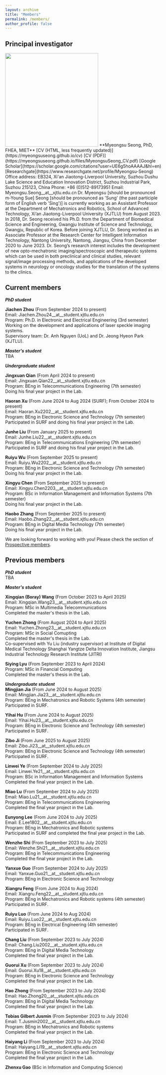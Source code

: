 ```yaml
---
layout: archive
title: "Members"
permalink: /members/
author_profile: false
---
```


## Principal investigator   
<img src="https://myeongsuseong.github.io/images/myeongsu_seong.png" width="300" height="300">   
**Myeongsu Seong, PhD, FHEA, MIET**    
[CV (HTML, less frequently updated)](https://myeongsuseong.github.io/cv) [CV (PDF)](https://myeongsuseong.github.io/files/MyeongsuSeong_CV.pdf) [Google Scholar](https://scholar.google.com/citations?user=UE6g5hoAAAAJ&hl=en) [Researchgate](https://www.researchgate.net/profile/Myeongsu-Seong)  
Office address: EB324, Xi'an Jiaotong-Liverpool University, Suzhou Dushu Lake Science and Education Innovation District, Suzhou Industrial Park, Suzhou 215123, China     
Phone: +86 (0)512-89173951
Email: Myeongsu.Seong__at__xjtlu.edu.cn          
Dr. Myeongsu [should be pronounced m-Young Sue] Seong [should be pronounced as 'Sung' (the past participle form of English verb 'Sing')] is currently working as an Assistant Professor at the Department of Mechatronics and Robotics, School of Advanced Technology, Xi’an Jiaotong-Liverpool University (XJTLU) from August 2023. In 2018, Dr. Seong received his Ph.D. from the Department of Biomedical Science and Engineering, Gwangju Institute of Science and Technology, Gwangju, Republic of Korea. Before joining XJTLU, Dr. Seong worked as an Associate Professor at the Research Center for Intelligent Information Technology, Nantong University, Nantong, Jiangsu, China from December 2020 to June 2023. Dr. Seong’s research interest includes the development of new opto-mechatronic imaging/spectroscopic and therapeutic systems which can be used in both preclinical and clinical studies, relevant signal/image processing methods, and applications of the developed systems in neurology or oncology studies for the translation of the systems to the clinics.

## Current members

***PhD student***   

**Jiachen Zhou** (From September 2024 to present)   
Email: Jiachen.Zhou24__at__student.xjtlu.edu.cn  
Program: Ph.D. in Electronic and Electrical Engineering (3rd semester)     
Working on the development and applications of laser speckle imaging systems.   
Supervisory team: Dr. Anh Nguyen (UoL) and Dr. Jeong Hyeon Park (XJTLU).          


***Master's student***     
TBA    


***Undergraduate student***    

**Jingxuan Qian** (From April 2024 to present)   
Email: Jingxuan.Qian22__at__student.xjtlu.edu.cn  
Program: BEng in Telecommunications Engineering (7th semester)   
Doing his final year project in the Lab.   

**Haoran Xu** (From June 2024 to Aug 2024 (SURF); From October 2024 to present)   
Email: Haoran.Xu2202__at__student.xjtlu.edu.cn   
Program: BEng in Electronic Science and Technology (7th semester)      
Participated in SURF and doing his final year project in the Lab.     

**Junhe Liu** (From January 2025 to present)   
Email: Junhe.Liu22__at__student.xjtlu.edu.cn  
Program: BEng in Telecommunications Engineering (7th semester)    
Participated in SURF and doing his final year project in the Lab.  

**Ruiyu Wu** (From September 2025 to present)   
Email: Ruiyu.Wu2202__at__student.xjtlu.edu.cn   
Program: BEng in Electronic Science and Technology (7th semester)      
Doing his final year project in the Lab.   

**Xingyu Chen** (From September 2025 to present)   
Email: Xingyu.Chen2203__at__student.xjtlu.edu.cn   
Program: BSc in Information Management and Information Systems (7th semester)      
Doing his final year project in the Lab.   

**Haobo Zhang** (From September 2025 to present)   
Email: Haobo.Zhang22__at__student.xjtlu.edu.cn   
Program: BEng in Digital Media Technology (7th semester)      
Doing his final year project in the Lab.   

We are looking forward to working with you! Please check the section of [Prospective members](https://myeongsuseong.github.io/prospective_members/).


Previous members
------
***PhD student***   
TBA      

***Master's student***   

**Xingqian (Boray) Wang** (From October 2023 to April 2025)   
Email: Xingqian.Wang23__at__student.xjtlu.edu.cn  
Program: MSc in Multimedia Telecommunications      
Completed the master's thesis in the Lab.   

**Yuchen Zhong** (From August 2024 to April 2025)   
Email: Yuchen.Zhong23__at__student.xjtlu.edu.cn  
Program: MSc in Social Comupting   
Completed the master's thesis in the Lab.    
Co-supervised with Yu Liu (industry supervisor) at Institute of Digital Medical Technology Shanghai Yangtze Delta Innovation Institute, Jiangsu Industrial Technology Research Institute (JITRI)   

**Siying Lyu** (From September 2023 to April 2024)   
Program: MSc in Financial Computing   
Completed the master's thesis in the Lab.   

***Undergraduate student***   
**Mingjian Jia** (From June 2024 to August 2025)   
Email: Mingjian.Jia23__at__student.xjtlu.edu.cn   
Program: BEng in Mechatronics and Robotic Systems (4th semester)      
Participated in SURF.     

**Yihai Hu** (From June 2024 to August 2025)   
Email: Yihai.Hu23__at__student.xjtlu.edu.cn   
Program: BEng in Electronic Science and Technology (4th semester)      
Participated in SURF.  

**Zibo Ji** (From June 2025 to August 2025)   
Email: Zibo.Ji23__at__student.xjtlu.edu.cn  
Program: BEng in Electronic Science and Technology (4th semester)    
Participated in SURF.  

**Linwei Ye** (From September 2024 to July 2025)         
Email: Linwei.Ye21__at__student.xjtlu.edu.cn  
Program: BSc in Information Management and Information Systems      
Completed the final year project in the Lab.

**Miao Lu** (From September 2024 to July 2025)         
Email: Miao.Lu21__at__student.xjtlu.edu.cn  
Program: BEng in Telecommunications Engineering      
Completed the final year project in the Lab.   

**Eunyong Lee** (From June 2024 to July 2025)   
Email: E.Lee1802__at__student.xjtlu.edu.cn   
Program: BEng in Mechatronics and Robotic systems      
Participated in SURF and completed the final year project in the Lab.   

**Wenzhe Shi** (From September 2023 to July 2025)         
Email: Wenzhe.Shi21__at__student.xjtlu.edu.cn  
Program: BEng in Telecommunications Engineering   
Completed the final year project in the Lab.   

**Yanxue Guo** (From September 2024 to July 2025)         
Email: Yanxue.Guo21__at__student.xjtlu.edu.cn  
Program: BEng in Electronic Science and Technology   

**Xiangru Feng** (From June 2024 to Aug 2024)   
Email: Xiangru.Feng22__at__student.xjtlu.edu.cn   
Program: BEng in Mechatronics and Robotic systems (4th semester)   
Participated in SURF.   

**Ruiyu Luo** (From June 2024 to Aug 2024)   
Email: Ruiyu.Luo22__at__student.xjtlu.edu.cn   
Program: BEng in Electrical Engineering (4th semester)      
Participated in SURF.   

**Chang Liu** (From September 2023 to July 2024)     
Email: Chang.Liu2002__at__student.xjtlu.edu.cn  
Program: BEng in Digital Media Technology     
Completed the final year project in the Lab.   

**Guorui Xu** (From September 2023 to July 2024)            
Email: Guorui.Xu18__at__student.xjtlu.edu.cn  
Program: BEng in Electronic Science and Technology   
Completed the final year project in the Lab.   

**Hao Zhong** (From September 2023 to July 2024)                 
Email: Hao.Zhong20__at__student.xjtlu.edu.cn  
Program: BEng in Digital Media Technology      
Completed the final year project in the Lab.   

**Tobias Gilbert Jusmin** (From September 2023 to July 2024)                
Email: T.Jusmin2002__at__student.xjtlu.edu.cn  
Program: BEng in Mechatronics and Robotic systems    
Completed the final year project in the Lab.   

**Haiyang Li** (From September 2023 to July 2024)               
Email: Haiyang.Li19__at__student.xjtlu.edu.cn  
Program: BEng in Electronic Science and Technology     
Completed the final year project in the Lab.       

**Zhenxu Gao** (BSc in Information and Computing Science)   
